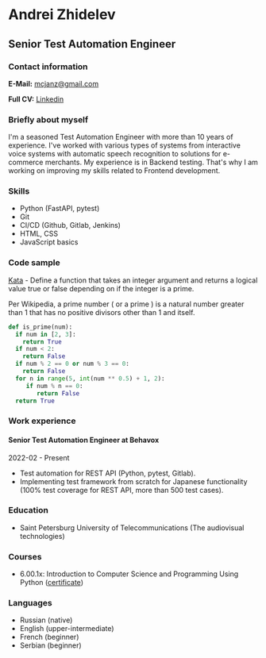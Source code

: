 # Andrei Zhidelev

## Senior Test Automation Engineer

### Contact information

**E-Mail:** mcjanz@gmail.com

**Full CV:** [Linkedin](http://www.linkedin.com/in/azhidelev)

### Briefly about myself

I'm a seasoned Test Automation Engineer with more than 10 years of experience. I've worked with various types of systems from interactive voice systems with automatic speech recognition to solutions for e-commerce merchants. My experience is in Backend testing. That's why I am working on improving my skills related to Frontend development.

### Skills

- Python (FastAPI, pytest)
- Git
- CI/CD (Github, Gitlab, Jenkins)
- HTML, CSS
- JavaScript basics

### Code sample

[Kata](https://www.codewars.com/kata/5262119038c0985a5b00029f) - Define a function that takes an integer argument and returns a logical value true or false depending on if the integer is a prime.

Per Wikipedia, a prime number ( or a prime ) is a natural number greater than 1 that has no positive divisors other than 1 and itself.

```python
def is_prime(num):
  if num in [2, 3]:
    return True
  if num < 2:
    return False
  if num % 2 == 0 or num % 3 == 0:
    return False
  for n in range(5, int(num ** 0.5) + 1, 2):
     if num % n == 0:
        return False
  return True
```

### Work experience

#### Senior Test Automation Engineer at Behavox

2022-02 - Present

- Test automation for REST API (Python, pytest, Gitlab).
- Implementing test framework from scratch for Japanese functionality (100% test coverage for REST API, more than 500 test cases).

### Education

- Saint Petersburg University of Telecommunications (The audiovisual technologies)

### Courses

- 6.00.1x: Introduction to Computer Science and Programming Using Python ([certificate](https://s3.amazonaws.com/verify.edx.org/downloads/d2b493cb6a1c4eeba1508717883386e7/Certificate.pdf))

### Languages

- Russian (native)
- English (upper-intermediate)
- French (beginner)
- Serbian (beginner)
